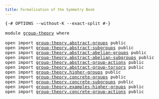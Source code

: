 ```yaml
---
title: Formalisation of the Symmetry Book
---
```


<pre class="Agda"><a id="60" class="Symbol">{-#</a> <a id="64" class="Keyword">OPTIONS</a> <a id="72" class="Pragma">--without-K</a> <a id="84" class="Pragma">--exact-split</a> <a id="98" class="Symbol">#-}</a>

<a id="103" class="Keyword">module</a> <a id="110" href="group-theory.html" class="Module">group-theory</a> <a id="123" class="Keyword">where</a>

<a id="130" class="Keyword">open</a> <a id="135" class="Keyword">import</a> <a id="142" href="group-theory.abstract-groups.html" class="Module">group-theory.abstract-groups</a> <a id="171" class="Keyword">public</a>
<a id="178" class="Keyword">open</a> <a id="183" class="Keyword">import</a> <a id="190" href="group-theory.abstract-subgroups.html" class="Module">group-theory.abstract-subgroups</a> <a id="222" class="Keyword">public</a>
<a id="229" class="Keyword">open</a> <a id="234" class="Keyword">import</a> <a id="241" href="group-theory.abstract-abelian-groups.html" class="Module">group-theory.abstract-abelian-groups</a> <a id="278" class="Keyword">public</a>
<a id="285" class="Keyword">open</a> <a id="290" class="Keyword">import</a> <a id="297" href="group-theory.abstract-abelian-subgroups.html" class="Module">group-theory.abstract-abelian-subgroups</a> <a id="337" class="Keyword">public</a>
<a id="344" class="Keyword">open</a> <a id="349" class="Keyword">import</a> <a id="356" href="group-theory.abstract-group-actions.html" class="Module">group-theory.abstract-group-actions</a> <a id="392" class="Keyword">public</a>
<a id="399" class="Keyword">open</a> <a id="404" class="Keyword">import</a> <a id="411" href="group-theory.abstract-group-torsors.html" class="Module">group-theory.abstract-group-torsors</a> <a id="447" class="Keyword">public</a>
<a id="454" class="Keyword">open</a> <a id="459" class="Keyword">import</a> <a id="466" href="group-theory.higher-groups.html" class="Module">group-theory.higher-groups</a> <a id="493" class="Keyword">public</a>
<a id="500" class="Keyword">open</a> <a id="505" class="Keyword">import</a> <a id="512" href="group-theory.concrete-groups.html" class="Module">group-theory.concrete-groups</a> <a id="541" class="Keyword">public</a>
<a id="548" class="Keyword">open</a> <a id="553" class="Keyword">import</a> <a id="560" href="group-theory.concrete-subgroups.html" class="Module">group-theory.concrete-subgroups</a> <a id="592" class="Keyword">public</a>
<a id="599" class="Keyword">open</a> <a id="604" class="Keyword">import</a> <a id="611" href="group-theory.examples-higher-groups.html" class="Module">group-theory.examples-higher-groups</a> <a id="647" class="Keyword">public</a>
<a id="654" class="Keyword">open</a> <a id="659" class="Keyword">import</a> <a id="666" href="group-theory.concrete-group-actions.html" class="Module">group-theory.concrete-group-actions</a> <a id="702" class="Keyword">public</a>
</pre>